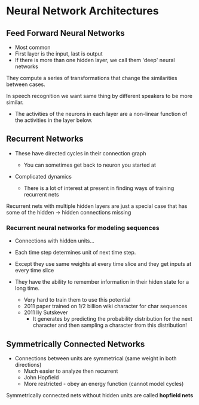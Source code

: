 # Neural Network Architectures

## Feed Forward Neural Networks

- Most common
- First layer is the input, last is output
- If there is more than one hidden layer, we call them 'deep' neural networks

They compute a series of transformations that change the similarities between cases.

In speech recognition we want same thing by different speakers to be more similar.

- The activities of the neurons in each layer are a non-linear function of the activities in the layer below.

## Recurrent Networks

- These have directed cycles in their connection graph
	- You can sometimes get back to neuron you started at

- Complicated dynamics
	- There is a lot of interest at present in finding ways of training recurrent nets

Recurrent nets with multiple hidden layers are just a special case that has some of the hidden -> hidden connections missing

### Recurrent neural networks for modeling sequences

- Connections with hidden units... 

- Each time step determines unit of next time step.
- Except they use same weights at every time slice and they get inputs at every time slice

- They have the ability to remember information in their hiden state for a long time.
	- Very hard to train them to use this potential
	- 2011 paper trained on 1/2 billion wiki character for char sequences
	- 2011 Ily Sutskever
		- It generates by predicting the probability distribution for the next character and then sampling a character from this distribution!

## Symmetrically Connected Networks

- Connections between units are symmetrical (same weight in both directions)
	- Much easier to analyze then recurrent
	- John Hopfield 
	- More restricted - obey an energy function (cannot model cycles)

Symmetrically connected nets without hidden units are called **hopfield nets**










